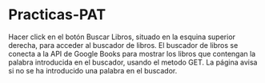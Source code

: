 # Practicas-PAT

Hacer click en el botón Buscar Libros, situado en la esquina superior derecha, para acceder al buscador de libros.
El buscador de libros se conecta a la API de Google Books para mostrar los libros que contengan la palabra introducida en el buscador, usando el metodo GET.
La página avisa si no se ha introducido una palabra en el buscador.
